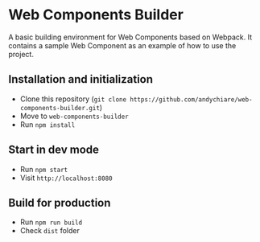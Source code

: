 # Web Components Builder

A basic building environment for Web Components based on Webpack.
It contains a sample Web Component as an example of how to use the project.

## Installation and initialization

* Clone this repository (`git clone https://github.com/andychiare/web-components-builder.git`)
* Move to `web-components-builder`
* Run `npm install`



## Start in dev mode

* Run `npm start`
* Visit `http://localhost:8080`



## Build for production

- Run `npm run build`
- Check `dist`  folder

